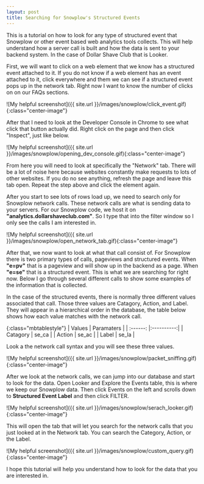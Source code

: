 ```yaml
---
layout: post
title: Searching for Snowplow's Structured Events
---
```


This is a tutorial on how to look for any type of structured event that Snowplow or other event based web analytics tools collects. This will help understand how a server call is built and how the data is sent to your backend system. In the case of Dollar Shave Club that is Looker. 

First, we will want to click on a web element that we know has a structured event attached to it. If you do not know if a web element has an event attached to it, click everywhere and them we can see if a structured event pops up in the network tab. Right now I want to know the number of clicks on on our FAQs sections.

![My helpful screenshot]({{ site.url }}/images/snowplow/click_event.gif){:class="center-image"}

After that I need to look at the Developer Console in Chrome to see what click that button actually did. Right click on the page and then click "Inspect", just like below.

![My helpful screenshot]({{ site.url }}/images/snowplow/opening_dev_console.gif){:class="center-image"}

From here you will need to look at specifically the "Network" tab. There will be a lot of noise here because websites constantly make requests to lots of other websites. If you do no see anything, refresh the page and leave this tab open. Repeat the step above and click the element again. 

After you start to see lots of rows load up, we need to search only for Snowplow network calls. These network calls are what is sending data to your servers. For our Snowplow code, we host it on **"analytics.dollarshaveclub.com"**. So I type that into the filter window so I only see the calls I am interested in.

![My helpful screenshot]({{ site.url }}/images/snowplow/open_network_tab.gif){:class="center-image"}

After that, we now want to look at what that call consist of. For Snowplow there is two primary types of calls, pageviews and structured events. When **"e=pv"** that is a pageview and will show up in the backend as a page. When **"e=se"** that is a structured event. This is what we are searching for right now. Below I go through several different calls to show some examples of the information that is collected.

In the case of the structured events, there is normally three different values associated that call. Those three values are Catagory, Action, and Label. They will appear in a hierarchical order in the database, the table below shows how each value matches with the network call.

{:class="mbtablestyle"}
| Values   | Paramaters | 
| :------: |:----------:| 
| Catagory | se_ca      | 
| Action   | se_ac      | 
| Label    | se_la      |

Look a the network call syntax and you will see these three values.

![My helpful screenshot]({{ site.url }}/images/snowplow/packet_sniffing.gif){:class="center-image"}

After we look at the network calls, we can jump into our database and start to look for the data. Open Looker and Explore the Events table, this is where we keep our Snowplow data. Then click Events on the left and scrolls down to **Structured Event Label** and then click FILTER.

![My helpful screenshot]({{ site.url }}/images/snowplow/serach_looker.gif){:class="center-image"}

This will open the tab that will let you search for the network calls that you just looked at in the Network tab. You can search the Category, Action, or the Label. 

![My helpful screenshot]({{ site.url }}/images/snowplow/custom_query.gif){:class="center-image"}

I hope this tutorial will help you understand how to look for the data that you are interested in. 
